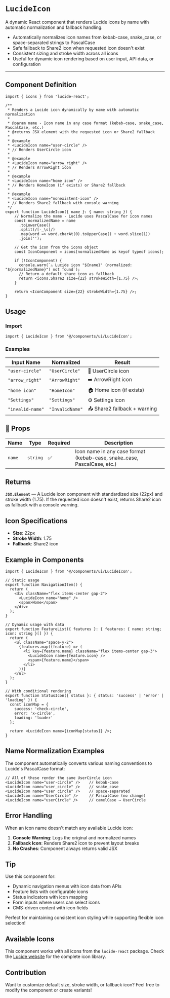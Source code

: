 # `LucideIcon`
A dynamic React component that renders Lucide icons by name with automatic normalization and fallback handling.
- Automatically normalizes icon names from kebab-case, snake_case, or space-separated strings to PascalCase
- Safe fallback to Share2 icon when requested icon doesn't exist
- Consistent sizing and stroke width across all icons
- Useful for dynamic icon rendering based on user input, API data, or configuration
---
## Component Definition
```tsx
import { icons } from 'lucide-react';

/**
 * Renders a Lucide icon dynamically by name with automatic normalization
 *
 * @param name - Icon name in any case format (kebab-case, snake_case, PascalCase, etc.)
 * @returns JSX element with the requested icon or Share2 fallback
 *
 * @example
 * <LucideIcon name="user-circle" />
 * // Renders UserCircle icon
 *
 * @example
 * <LucideIcon name="arrow_right" />
 * // Renders ArrowRight icon
 *
 * @example
 * <LucideIcon name="home icon" />
 * // Renders HomeIcon (if exists) or Share2 fallback
 *
 * @example
 * <LucideIcon name="nonexistent-icon" />
 * // Renders Share2 fallback with console warning
 */
export function LucideIcon({ name }: { name: string }) {
    // Normalize the name - Lucide uses PascalCase for icon names
    const normalizedName = name
      .toLowerCase()
      .split(/[-_\s]/)
      .map(word => word.charAt(0).toUpperCase() + word.slice(1))
      .join('');
    
    // Get the icon from the icons object
    const IconComponent = icons[normalizedName as keyof typeof icons];
    
    if (!IconComponent) {
      console.warn(`⚠️ Lucide icon "${name}" (normalized: "${normalizedName}") not found`);
      // Return a default share icon as fallback
      return <icons.Share2 size={22} strokeWidth={1.75} />;
    }
    
    return <IconComponent size={22} strokeWidth={1.75} />;
}
```
## Usage
### Import
```tsx
import { LucideIcon } from '@/components/ui/LucideIcon';
```
### Examples
| Input Name | Normalized | Result |
|------------|------------|--------|
| `"user-circle"` | `"UserCircle"` | 👤 UserCircle icon |
| `"arrow_right"` | `"ArrowRight"` | ➡️ ArrowRight icon |
| `"home icon"` | `"HomeIcon"` | 🏠 Home icon (if exists) |
| `"Settings"` | `"Settings"` | ⚙️ Settings icon |
| `"invalid-name"` | `"InvalidName"` | 📤 Share2 fallback + warning |

## 🔧 Props
| Name | Type | Required | Description |
|------|------|----------|-------------|
| `name` | `string` | ✅ | Icon name in any case format (kebab-case, snake_case, PascalCase, etc.) |

## Returns
**`JSX.Element`** — A Lucide icon component with standardized size (22px) and stroke width (1.75).
If the requested icon doesn't exist, returns Share2 icon as fallback with a console warning.

## Icon Specifications
- **Size**: 22px
- **Stroke Width**: 1.75
- **Fallback**: Share2 icon

## Example in Components
```tsx
import { LucideIcon } from '@/components/ui/LucideIcon';

// Static usage
export function NavigationItem() {
  return (
    <div className="flex items-center gap-2">
      <LucideIcon name="home" />
      <span>Home</span>
    </div>
  );
}

// Dynamic usage with data
export function FeatureList({ features }: { features: { name: string; icon: string }[] }) {
  return (
    <ul className="space-y-2">
      {features.map((feature) => (
        <li key={feature.name} className="flex items-center gap-3">
          <LucideIcon name={feature.icon} />
          <span>{feature.name}</span>
        </li>
      ))}
    </ul>
  );
}

// With conditional rendering
export function StatusIcon({ status }: { status: 'success' | 'error' | 'loading' }) {
  const iconMap = {
    success: 'check-circle',
    error: 'x-circle', 
    loading: 'loader'
  };
  
  return <LucideIcon name={iconMap[status]} />;
}
```

## Name Normalization Examples
The component automatically converts various naming conventions to Lucide's PascalCase format:

```tsx
// All of these render the same UserCircle icon
<LucideIcon name="user-circle" />    // kebab-case
<LucideIcon name="user_circle" />    // snake_case  
<LucideIcon name="user circle" />    // space-separated
<LucideIcon name="UserCircle" />     // PascalCase (no change)
<LucideIcon name="userCircle" />     // camelCase → UserCircle
```

## Error Handling
When an icon name doesn't match any available Lucide icon:
1. **Console Warning**: Logs the original and normalized names
2. **Fallback Icon**: Renders Share2 icon to prevent layout breaks
3. **No Crashes**: Component always returns valid JSX

## Tip
Use this component for:
- Dynamic navigation menus with icon data from APIs
- Feature lists with configurable icons
- Status indicators with icon mapping
- Form inputs where users can select icons
- CMS-driven content with icon fields

Perfect for maintaining consistent icon styling while supporting flexible icon selection!

## Available Icons
This component works with all icons from the `lucide-react` package. Check the [Lucide website](https://lucide.dev/icons/) for the complete icon library.

## Contribution
Want to customize default size, stroke width, or fallback icon? Feel free to modify the component or create variants!
